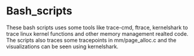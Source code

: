 # Bash_scripts
These bash scripts uses some tools like trace-cmd, ftrace, kernelshark to trace linux kernel functions and other memory management realted code.
The scripts also traces some tracepoints in mm/page_alloc.c and the visualizations can be seen using kernelshark.

